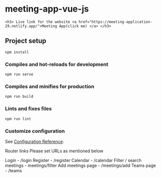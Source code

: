 # meeting-app-vue-js
```
<h3> Live link for the website <a href="https://meeting-application-29.netlify.app/">Meeting App(click me) </a> </h3>
```
## Project setup
```
npm install
```

### Compiles and hot-reloads for development
```
npm run serve
```

### Compiles and minifies for production
```
npm run build
```

### Lints and fixes files
```
npm run lint
```

### Customize configuration
See [Configuration Reference](https://cli.vuejs.org/config/).





Router links 
Please set URLs as mentioned below

Login - /login
Register - /register
Calendar - /calendar
Filter / search meetings - meetings/filter
Add meetings page - /meetings/add
Teams page - /teams

